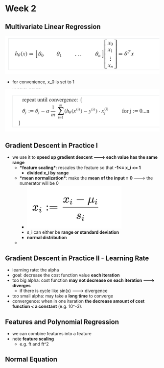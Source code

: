 # Week 2

## Multivariate Linear Regression

![](<.gitbook/assets/Screen Shot 2022-06-14 at 2.35.03 PM.png>)

* for convenience, x\_0 is set to 1

![](<.gitbook/assets/Screen Shot 2022-06-14 at 2.47.34 PM.png>)



## Gradient Descent in Practice I

* we use it to **speed up gradient descent ---> each value has the same range**
  * **\*feature scaling\***: rescales the feature so that **-1<= x\_i <= 1**
    * **divided x\_i by range**
  * **\*mean normalization\***: make the **mean of the input = 0** ---> the numerator will be 0
    * ![](<.gitbook/assets/Screen Shot 2022-06-14 at 3.20.36 PM.png>)
    * s\_i can either be **range or standard deviation**
    * **normal distribution**
  *



## Gradient Descent in Practice II - Learning Rate

* learning rate: the alpha
* goal: decrease the cost function value **each iteration**
* too big alpha: cost function **may not decrease on each iteration ---> diverges**
  * if there is cycle like sin(x) ---> divergence
* too small alpha: may take a **long time** to converge
* convergence: when in one iteration **the decrease amount of cost function < a constant** (e.g. 10^-3).



## Features and Polynomial Regression

* we can combine features into a feature
* note **feature scaling**
  * e.g. ft and ft^2



## Normal Equation
